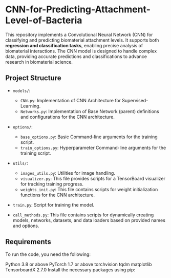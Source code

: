 # CNN-for-Predicting-Attachment-Level-of-Bacteria

This repository implements a Convolutional Neural Network (CNN) for classifying and predicting biomaterial attachment levels. It supports both **regression and classification tasks**, enabling precise analysis of biomaterial interactions. The CNN model is designed to handle complex data, providing accurate predictions and classifications to advance research in biomaterial science.

## Project Structure
- `models/`:
    - `CNN.py`: Implementation of CNN Architecture for Supervised-Learning.
    - `Networks.py`: Implementation of Base Network (parent) definitions and configurations for the CNN architecture.

- `options/`:
    - `base_options.py`: Basic Command-line arguments for the training script.
    - `train_options.py`: Hyperparameter Command-line arguments for the training script.

- `utils/`:
    - `images_utils.py`: Utilities for image handling.
    - `visualizer.py`: This file provides scripts for a TensorBoard visualizer for tracking training progress.
    - `weights_init.py`: This file contains scripts for weight initialization functions for the CNN architecture.

- `train.py`: Script for training the model.
- `call_methods.py`: This file contains scripts for dynamically creating models, networks, datasets, and data loaders based on provided names and options.

## Requirements
To run the code, you need the following:

Python 3.8 or above
PyTorch 1.7 or above
torchvision
tqdm
matplotlib
TensorboardX 2.7.0
Install the necessary packages using pip:

